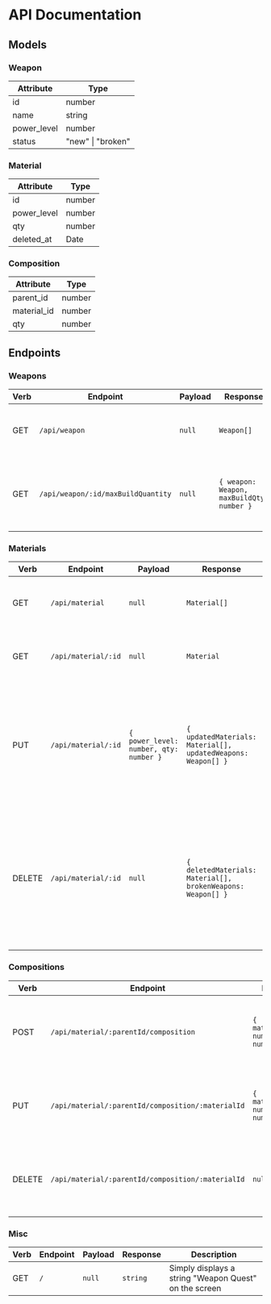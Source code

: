 # API Documentation

## Models

### Weapon

| Attribute   | Type              |
| ----------- | ----------------- |
| id          | number            |
| name        | string            |
| power_level | number            |
| status      | "new" \| "broken" |

### Material

| Attribute   | Type   |
| ----------- | ------ |
| id          | number |
| power_level | number |
| qty         | number |
| deleted_at  | Date   |

### Composition

| Attribute   | Type   |
| ----------- | ------ |
| parent_id   | number |
| material_id | number |
| qty         | number |

## Endpoints

### Weapons

| Verb | Endpoint                           | Payload | Response                                  | Description                                                  |
| ---- | ---------------------------------- | ------- | ----------------------------------------- | ------------------------------------------------------------ |
| GET  | `/api/weapon`                      | `null`  | `Weapon[]`                                | Fetches all the weapons from the database                    |
| GET  | `/api/weapon/:id/maxBuildQuantity` | `null`  | `{ weapon: Weapon, maxBuildQty: number }` | Calculates the maximum number of times a weapon can be built |

### Materials

| Verb   | Endpoint            | Payload                                | Response                                                     | Description                                                                                                                             |
| ------ | ------------------- | -------------------------------------- | ------------------------------------------------------------ | --------------------------------------------------------------------------------------------------------------------------------------- |
| GET    | `/api/material`     | `null`                                 | `Material[]`                                                 | Fetches all the materials from the database                                                                                             |
| GET    | `/api/material/:id` | `null`                                 | `Material`                                                   | Fetches a specific material from the database                                                                                           |
| PUT    | `/api/material/:id` | `{ power_level: number, qty: number }` | `{ updatedMaterials: Material[], updatedWeapons: Weapon[] }` | Updates the power level and the quantity of a material, and recalculates the power level of the affected weapons                        |
| DELETE | `/api/material/:id` | `null`                                 | `{ deletedMaterials: Material[], brokenWeapons: Weapon[] }`  | Sets the `deleted_at` field of a specific material and all its parent materials. Also sets the status of the affected weapons as broken |

### Compositions

| Verb   | Endpoint                                          | Payload                                | Response                                                        | Description                                                           |
| ------ | ------------------------------------------------- | -------------------------------------- | --------------------------------------------------------------- | --------------------------------------------------------------------- |
| POST   | `/api/material/:parentId/composition`             | `{ material_id: number, qty: number }` | `{ newComposition: Composition, updatedWeapons: Weapon[] }`     | Assigns a child material to the material with the specified parent id |
| PUT    | `/api/material/:parentId/composition/:materialId` | `{ material_id: number, qty: number }` | `{ updatedComposition: Composition, updatedWeapons: Weapon[] }` | Updates the composition with the specified parent id and material id  |
| DELETE | `/api/material/:parentId/composition/:materialId` | `null`                                 | `{ deletedComposition: Composition, updatedWeapons: Weapon[] }` | Deletes the composition with the specified parent id and material id  |

### Misc

| Verb | Endpoint | Payload | Response | Description                                               |
| ---- | -------- | ------- | -------- | --------------------------------------------------------- |
| GET  | `/`      | `null`  | `string` | Simply displays a string "Weapon Quest" on the screen |
